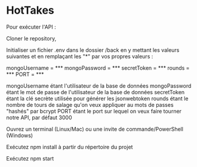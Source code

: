 # HotTakes

Pour exécuter l'API :

Cloner le repository,

Initialiser un fichier .env dans le dossier /back en y mettant les valeurs suivantes et en remplaçant les "*" par vos propres valeurs :

mongoUsername = *** mongoPassword = *** secretToken = *** rounds = *** PORT = ***

mongoUsername étant l'utilisateur de la base de données mongoPassword étant le mot de passe de l'utilisateur de la base de données secretToken étant la clé secrète utilisée pour générer les jsonwebtoken rounds étant le nombre de tours de salage qu'on veux appliquer au mots de passes "hashés" par bcrypt PORT étant le port sur lequel on veux faire tourner notre API, par défaut 3000

Ouvrez un terminal (Linux/Mac) ou une invite de commande/PowerShell (Windows)

Exécutez npm install à partir du répertoire du projet

Exécutez npm start
